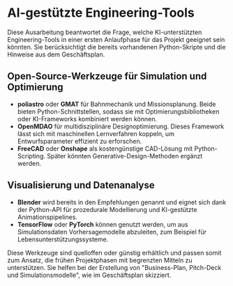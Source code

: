 # AI-gestützte Engineering-Tools

Diese Ausarbeitung beantwortet die Frage, welche KI-unterstützten Engineering-Tools in einer ersten Anlaufphase für das Projekt geeignet sein könnten. Sie berücksichtigt die bereits vorhandenen Python-Skripte und die Hinweise aus dem Geschäftsplan.

## Open-Source-Werkzeuge für Simulation und Optimierung

- **poliastro** oder **GMAT** für Bahnmechanik und Missionsplanung. Beide bieten Python-Schnittstellen, sodass sie mit Optimierungsbibliotheken oder KI-Frameworks kombiniert werden können.
- **OpenMDAO** für multidisziplinäre Designoptimierung. Dieses Framework lässt sich mit maschinellen Lernverfahren koppeln, um Entwurfsparameter effizient zu erforschen.
- **FreeCAD** oder **Onshape** als kostengünstige CAD-Lösung mit Python-Scripting. Später könnten Generative-Design-Methoden ergänzt werden.

## Visualisierung und Datenanalyse

- **Blender** wird bereits in den Empfehlungen genannt und eignet sich dank der Python-API für prozedurale Modellierung und KI-gestützte Animationspipelines.
- **TensorFlow** oder **PyTorch** können genutzt werden, um aus Simulationsdaten Vorhersagemodelle abzuleiten, zum Beispiel für Lebensunterstützungssysteme.

Diese Werkzeuge sind quelloffen oder günstig erhältlich und passen somit zum Ansatz, die frühen Projektphasen mit begrenzten Mitteln zu unterstützen. Sie helfen bei der Erstellung von "Business-Plan, Pitch-Deck und Simulationsmodelle", wie im Geschäftsplan skizziert.
